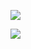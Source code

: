 <a href="https://blog.naver.com/jangdm37"><img src="https://img.shields.io/badge/Naver-03C75A?style=flat-square&logo=Naver&logoColor=white"/></a>

<a href="jangdm37@gmail.com"><img src="https://img.shields.io/badge/Gail-EA4335?style=flat-square&logo=Gmail&logoColor=white"/></a>
